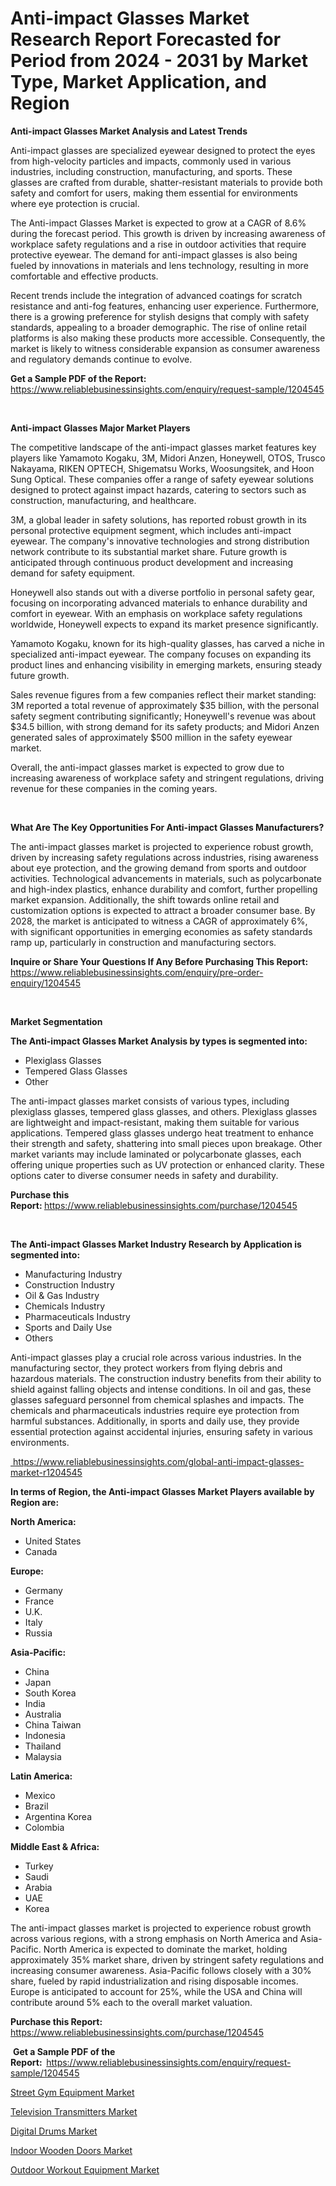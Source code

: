 <p><h1>Anti-impact Glasses Market Research Report Forecasted for Period from 2024 -  2031 by Market Type, Market Application, and Region</h1></p><p><strong>Anti-impact Glasses Market Analysis and Latest Trends</strong></p>
<p><p>Anti-impact glasses are specialized eyewear designed to protect the eyes from high-velocity particles and impacts, commonly used in various industries, including construction, manufacturing, and sports. These glasses are crafted from durable, shatter-resistant materials to provide both safety and comfort for users, making them essential for environments where eye protection is crucial.</p><p>The Anti-impact Glasses Market is expected to grow at a CAGR of 8.6% during the forecast period. This growth is driven by increasing awareness of workplace safety regulations and a rise in outdoor activities that require protective eyewear. The demand for anti-impact glasses is also being fueled by innovations in materials and lens technology, resulting in more comfortable and effective products.</p><p>Recent trends include the integration of advanced coatings for scratch resistance and anti-fog features, enhancing user experience. Furthermore, there is a growing preference for stylish designs that comply with safety standards, appealing to a broader demographic. The rise of online retail platforms is also making these products more accessible. Consequently, the market is likely to witness considerable expansion as consumer awareness and regulatory demands continue to evolve.</p></p>
<p><strong>Get a Sample PDF of the Report:&nbsp;</strong> <a href="https://www.reliablebusinessinsights.com/enquiry/request-sample/1204545?utm_campaign=1686&utm_medium=2&utm_source=Github&utm_content=ia&utm_term=19102024&utm_id=anti-impact-glasses">https://www.reliablebusinessinsights.com/enquiry/request-sample/1204545</a></p>
<p>&nbsp;</p>
<p><strong>Anti-impact Glasses Major Market Players</strong></p>
<p><p>The competitive landscape of the anti-impact glasses market features key players like Yamamoto Kogaku, 3M, Midori Anzen, Honeywell, OTOS, Trusco Nakayama, RIKEN OPTECH, Shigematsu Works, Woosungsitek, and Hoon Sung Optical. These companies offer a range of safety eyewear solutions designed to protect against impact hazards, catering to sectors such as construction, manufacturing, and healthcare.</p><p>3M, a global leader in safety solutions, has reported robust growth in its personal protective equipment segment, which includes anti-impact eyewear. The company's innovative technologies and strong distribution network contribute to its substantial market share. Future growth is anticipated through continuous product development and increasing demand for safety equipment.</p><p>Honeywell also stands out with a diverse portfolio in personal safety gear, focusing on incorporating advanced materials to enhance durability and comfort in eyewear. With an emphasis on workplace safety regulations worldwide, Honeywell expects to expand its market presence significantly.</p><p>Yamamoto Kogaku, known for its high-quality glasses, has carved a niche in specialized anti-impact eyewear. The company focuses on expanding its product lines and enhancing visibility in emerging markets, ensuring steady future growth.</p><p>Sales revenue figures from a few companies reflect their market standing: 3M reported a total revenue of approximately $35 billion, with the personal safety segment contributing significantly; Honeywell's revenue was about $34.5 billion, with strong demand for its safety products; and Midori Anzen generated sales of approximately $500 million in the safety eyewear market.</p><p>Overall, the anti-impact glasses market is expected to grow due to increasing awareness of workplace safety and stringent regulations, driving revenue for these companies in the coming years.</p></p>
<p>&nbsp;</p>
<p><strong>What Are The Key Opportunities For Anti-impact Glasses Manufacturers?</strong></p>
<p><p>The anti-impact glasses market is projected to experience robust growth, driven by increasing safety regulations across industries, rising awareness about eye protection, and the growing demand from sports and outdoor activities. Technological advancements in materials, such as polycarbonate and high-index plastics, enhance durability and comfort, further propelling market expansion. Additionally, the shift towards online retail and customization options is expected to attract a broader consumer base. By 2028, the market is anticipated to witness a CAGR of approximately 6%, with significant opportunities in emerging economies as safety standards ramp up, particularly in construction and manufacturing sectors.</p></p>
<p><strong>Inquire or Share Your Questions If Any Before Purchasing This Report:</strong> <a href="https://www.reliablebusinessinsights.com/enquiry/pre-order-enquiry/1204545?utm_campaign=1686&utm_medium=2&utm_source=Github&utm_content=ia&utm_term=19102024&utm_id=anti-impact-glasses">https://www.reliablebusinessinsights.com/enquiry/pre-order-enquiry/1204545</a></p>
<p>&nbsp;</p>
<p><strong>Market Segmentation</strong></p>
<p><strong>The Anti-impact Glasses Market Analysis by types is segmented into:</strong></p>
<p><ul><li>Plexiglass Glasses</li><li>Tempered Glass Glasses</li><li>Other</li></ul></p>
<p><p>The anti-impact glasses market consists of various types, including plexiglass glasses, tempered glass glasses, and others. Plexiglass glasses are lightweight and impact-resistant, making them suitable for various applications. Tempered glass glasses undergo heat treatment to enhance their strength and safety, shattering into small pieces upon breakage. Other market variants may include laminated or polycarbonate glasses, each offering unique properties such as UV protection or enhanced clarity. These options cater to diverse consumer needs in safety and durability.</p></p>
<p><strong>Purchase this Report:&nbsp;</strong><a href="https://www.reliablebusinessinsights.com/purchase/1204545?utm_campaign=1686&utm_medium=2&utm_source=Github&utm_content=ia&utm_term=19102024&utm_id=anti-impact-glasses">https://www.reliablebusinessinsights.com/purchase/1204545</a></p>
<p>&nbsp;</p>
<p><strong>The Anti-impact Glasses Market Industry Research by Application is segmented into:</strong></p>
<p><ul><li>Manufacturing Industry</li><li>Construction Industry</li><li>Oil & Gas Industry</li><li>Chemicals Industry</li><li>Pharmaceuticals Industry</li><li>Sports and Daily Use</li><li>Others</li></ul></p>
<p><p>Anti-impact glasses play a crucial role across various industries. In the manufacturing sector, they protect workers from flying debris and hazardous materials. The construction industry benefits from their ability to shield against falling objects and intense conditions. In oil and gas, these glasses safeguard personnel from chemical splashes and impacts. The chemicals and pharmaceuticals industries require eye protection from harmful substances. Additionally, in sports and daily use, they provide essential protection against accidental injuries, ensuring safety in various environments.</p></p>
<p><a href="https://www.reliablebusinessinsights.com/global-anti-impact-glasses-market-r1204545?utm_campaign=1686&utm_medium=2&utm_source=Github&utm_content=ia&utm_term=19102024&utm_id=anti-impact-glasses">&nbsp;https://www.reliablebusinessinsights.com/global-anti-impact-glasses-market-r1204545</a></p>
<p><strong>In terms of Region, the Anti-impact Glasses Market Players available by Region are:</strong></p>
<p>
    <p> <strong> North America: </strong>
        <ul>
            <li>United States</li>
            <li>Canada</li>
        </ul>
        </p> 
    <p> <strong> Europe: </strong>
        <ul>
            <li>Germany</li>
            <li>France</li>
            <li>U.K.</li>
            <li>Italy</li>
            <li>Russia</li>
        </ul>
        </p> 
    <p> <strong> Asia-Pacific: </strong>
        <ul>
            <li>China</li>
            <li>Japan</li>
            <li>South Korea</li>
            <li>India</li>
            <li>Australia</li>
            <li>China Taiwan</li>
            <li>Indonesia</li>
            <li>Thailand</li>
            <li>Malaysia</li>
        </ul>
        </p> 
    <p> <strong> Latin America: </strong>
        <ul>
            <li>Mexico</li>
            <li>Brazil</li>
            <li>Argentina Korea</li>
            <li>Colombia</li>
        </ul>
        </p> 
    <p> <strong> Middle East & Africa: </strong>
        <ul>
            <li>Turkey</li>
            <li>Saudi</li>
            <li>Arabia</li>
            <li>UAE</li>
            <li>Korea</li>
        </ul>
    </p>
    </p>
<p><p>The anti-impact glasses market is projected to experience robust growth across various regions, with a strong emphasis on North America and Asia-Pacific. North America is expected to dominate the market, holding approximately 35% market share, driven by stringent safety regulations and increasing consumer awareness. Asia-Pacific follows closely with a 30% share, fueled by rapid industrialization and rising disposable incomes. Europe is anticipated to account for 25%, while the USA and China will contribute around 5% each to the overall market valuation.</p></p>
<p><strong>Purchase this Report: </strong><a href="https://www.reliablebusinessinsights.com/purchase/1204545?utm_campaign=1686&utm_medium=2&utm_source=Github&utm_content=ia&utm_term=19102024&utm_id=anti-impact-glasses">https://www.reliablebusinessinsights.com/purchase/1204545</a></p>
<p>&nbsp;<strong>Get a Sample PDF of the Report:&nbsp;&nbsp;</strong><a href="https://www.reliablebusinessinsights.com/enquiry/request-sample/1204545?utm_campaign=1686&utm_medium=2&utm_source=Github&utm_content=ia&utm_term=19102024&utm_id=anti-impact-glasses">https://www.reliablebusinessinsights.com/enquiry/request-sample/1204545</a></p>
<p><strong></strong></p>
<p><p><a href="https://www.linkedin.com/pulse/unlocking-growth-potential-strategic-analysis-street-gym-equipment-djm1f?utm_campaign=1686&utm_medium=2&utm_source=Github&utm_content=ia&utm_term=19102024&utm_id=anti-impact-glasses">Street Gym Equipment Market</a></p><p><a href="https://www.linkedin.com/pulse/global-television-transmitters-market-opportunities-forecast-fs6tf?utm_campaign=1686&utm_medium=2&utm_source=Github&utm_content=ia&utm_term=19102024&utm_id=anti-impact-glasses">Television Transmitters Market</a></p><p><a href="https://www.linkedin.com/pulse/strategic-forecast-digital-drums-market-growth-trends-size-2024-tjcxf?utm_campaign=1686&utm_medium=2&utm_source=Github&utm_content=ia&utm_term=19102024&utm_id=anti-impact-glasses">Digital Drums Market</a></p><p><a href="https://www.linkedin.com/pulse/indoor-wooden-doors-market-outlook-current-assessment-future-pdapf?utm_campaign=1686&utm_medium=2&utm_source=Github&utm_content=ia&utm_term=19102024&utm_id=anti-impact-glasses">Indoor Wooden Doors Market</a></p><p><a href="https://www.linkedin.com/pulse/analyzing-global-outdoor-workout-equipment-market-growth-prospects-m3llf?utm_campaign=1686&utm_medium=2&utm_source=Github&utm_content=ia&utm_term=19102024&utm_id=anti-impact-glasses">Outdoor Workout Equipment Market</a></p></p>